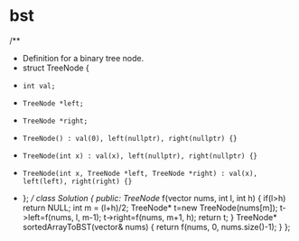 # bst

/**
 * Definition for a binary tree node.
 * struct TreeNode {
 *     int val;
 *     TreeNode *left;
 *     TreeNode *right;
 *     TreeNode() : val(0), left(nullptr), right(nullptr) {}
 *     TreeNode(int x) : val(x), left(nullptr), right(nullptr) {}
 *     TreeNode(int x, TreeNode *left, TreeNode *right) : val(x), left(left), right(right) {}
 * };
 */
class Solution {
public:
    TreeNode* f(vector<int> nums, int l, int h)
    {
        if(l>h)
            return NULL;
        int m = (l+h)/2;
        TreeNode* t=new TreeNode(nums[m]);
        t->left=f(nums, l, m-1);
        t->right=f(nums, m+1, h);
        return t;
    }
    TreeNode* sortedArrayToBST(vector<int>& nums) {
        return f(nums, 0, nums.size()-1);
    }
};
